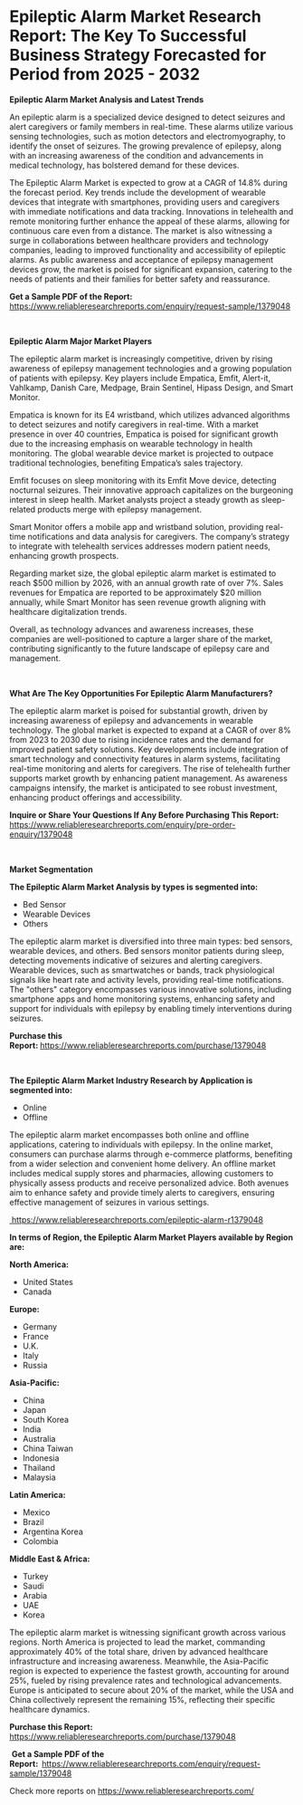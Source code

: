 <p><h1>Epileptic Alarm Market Research Report: The Key To Successful Business Strategy Forecasted for Period from 2025 - 2032</h1></p><p><strong>Epileptic Alarm Market Analysis and Latest Trends</strong></p>
<p><p>An epileptic alarm is a specialized device designed to detect seizures and alert caregivers or family members in real-time. These alarms utilize various sensing technologies, such as motion detectors and electromyography, to identify the onset of seizures. The growing prevalence of epilepsy, along with an increasing awareness of the condition and advancements in medical technology, has bolstered demand for these devices.</p><p>The Epileptic Alarm Market is expected to grow at a CAGR of 14.8% during the forecast period. Key trends include the development of wearable devices that integrate with smartphones, providing users and caregivers with immediate notifications and data tracking. Innovations in telehealth and remote monitoring further enhance the appeal of these alarms, allowing for continuous care even from a distance. The market is also witnessing a surge in collaborations between healthcare providers and technology companies, leading to improved functionality and accessibility of epileptic alarms. As public awareness and acceptance of epilepsy management devices grow, the market is poised for significant expansion, catering to the needs of patients and their families for better safety and reassurance.</p></p>
<p><strong>Get a Sample PDF of the Report:&nbsp;</strong> <a href="https://www.reliableresearchreports.com/enquiry/request-sample/1379048?utm_campaign=2192&utm_medium=2&utm_source=Github&utm_content=ia&utm_term=04032025&utm_id=epileptic-alarm">https://www.reliableresearchreports.com/enquiry/request-sample/1379048</a></p>
<p>&nbsp;</p>
<p><strong>Epileptic Alarm Major Market Players</strong></p>
<p><p>The epileptic alarm market is increasingly competitive, driven by rising awareness of epilepsy management technologies and a growing population of patients with epilepsy. Key players include Empatica, Emfit, Alert-it, Vahlkamp, Danish Care, Medpage, Brain Sentinel, Hipass Design, and Smart Monitor. </p><p>Empatica is known for its E4 wristband, which utilizes advanced algorithms to detect seizures and notify caregivers in real-time. With a market presence in over 40 countries, Empatica is poised for significant growth due to the increasing emphasis on wearable technology in health monitoring. The global wearable device market is projected to outpace traditional technologies, benefiting Empatica’s sales trajectory.</p><p>Emfit focuses on sleep monitoring with its Emfit Move device, detecting nocturnal seizures. Their innovative approach capitalizes on the burgeoning interest in sleep health. Market analysts project a steady growth as sleep-related products merge with epilepsy management.</p><p>Smart Monitor offers a mobile app and wristband solution, providing real-time notifications and data analysis for caregivers. The company’s strategy to integrate with telehealth services addresses modern patient needs, enhancing growth prospects. </p><p>Regarding market size, the global epileptic alarm market is estimated to reach $500 million by 2026, with an annual growth rate of over 7%. Sales revenues for Empatica are reported to be approximately $20 million annually, while Smart Monitor has seen revenue growth aligning with healthcare digitalization trends.</p><p>Overall, as technology advances and awareness increases, these companies are well-positioned to capture a larger share of the market, contributing significantly to the future landscape of epilepsy care and management.</p></p>
<p>&nbsp;</p>
<p><strong>What Are The Key Opportunities For Epileptic Alarm Manufacturers?</strong></p>
<p><p>The epileptic alarm market is poised for substantial growth, driven by increasing awareness of epilepsy and advancements in wearable technology. The global market is expected to expand at a CAGR of over 8% from 2023 to 2030 due to rising incidence rates and the demand for improved patient safety solutions. Key developments include integration of smart technology and connectivity features in alarm systems, facilitating real-time monitoring and alerts for caregivers. The rise of telehealth further supports market growth by enhancing patient management. As awareness campaigns intensify, the market is anticipated to see robust investment, enhancing product offerings and accessibility.</p></p>
<p><strong>Inquire or Share Your Questions If Any Before Purchasing This Report:</strong> <a href="https://www.reliableresearchreports.com/enquiry/pre-order-enquiry/1379048?utm_campaign=2192&utm_medium=2&utm_source=Github&utm_content=ia&utm_term=04032025&utm_id=epileptic-alarm">https://www.reliableresearchreports.com/enquiry/pre-order-enquiry/1379048</a></p>
<p>&nbsp;</p>
<p><strong>Market Segmentation</strong></p>
<p><strong>The Epileptic Alarm Market Analysis by types is segmented into:</strong></p>
<p><ul><li>Bed Sensor</li><li>Wearable Devices</li><li>Others</li></ul></p>
<p><p>The epileptic alarm market is diversified into three main types: bed sensors, wearable devices, and others. Bed sensors monitor patients during sleep, detecting movements indicative of seizures and alerting caregivers. Wearable devices, such as smartwatches or bands, track physiological signals like heart rate and activity levels, providing real-time notifications. The "others" category encompasses various innovative solutions, including smartphone apps and home monitoring systems, enhancing safety and support for individuals with epilepsy by enabling timely interventions during seizures.</p></p>
<p><strong>Purchase this Report:&nbsp;</strong><a href="https://www.reliableresearchreports.com/purchase/1379048?utm_campaign=2192&utm_medium=2&utm_source=Github&utm_content=ia&utm_term=04032025&utm_id=epileptic-alarm">https://www.reliableresearchreports.com/purchase/1379048</a></p>
<p>&nbsp;</p>
<p><strong>The Epileptic Alarm Market Industry Research by Application is segmented into:</strong></p>
<p><ul><li>Online</li><li>Offline</li></ul></p>
<p><p>The epileptic alarm market encompasses both online and offline applications, catering to individuals with epilepsy. In the online market, consumers can purchase alarms through e-commerce platforms, benefiting from a wider selection and convenient home delivery. An offline market includes medical supply stores and pharmacies, allowing customers to physically assess products and receive personalized advice. Both avenues aim to enhance safety and provide timely alerts to caregivers, ensuring effective management of seizures in various settings.</p></p>
<p><a href="https://www.reliableresearchreports.com/epileptic-alarm-r1379048?utm_campaign=2192&utm_medium=2&utm_source=Github&utm_content=ia&utm_term=04032025&utm_id=epileptic-alarm">&nbsp;https://www.reliableresearchreports.com/epileptic-alarm-r1379048</a></p>
<p><strong>In terms of Region, the Epileptic Alarm Market Players available by Region are:</strong></p>
<p>
    <p> <strong> North America: </strong>
        <ul>
            <li>United States</li>
            <li>Canada</li>
        </ul>
        </p> 
    <p> <strong> Europe: </strong>
        <ul>
            <li>Germany</li>
            <li>France</li>
            <li>U.K.</li>
            <li>Italy</li>
            <li>Russia</li>
        </ul>
        </p> 
    <p> <strong> Asia-Pacific: </strong>
        <ul>
            <li>China</li>
            <li>Japan</li>
            <li>South Korea</li>
            <li>India</li>
            <li>Australia</li>
            <li>China Taiwan</li>
            <li>Indonesia</li>
            <li>Thailand</li>
            <li>Malaysia</li>
        </ul>
        </p> 
    <p> <strong> Latin America: </strong>
        <ul>
            <li>Mexico</li>
            <li>Brazil</li>
            <li>Argentina Korea</li>
            <li>Colombia</li>
        </ul>
        </p> 
    <p> <strong> Middle East & Africa: </strong>
        <ul>
            <li>Turkey</li>
            <li>Saudi</li>
            <li>Arabia</li>
            <li>UAE</li>
            <li>Korea</li>
        </ul>
    </p>
    </p>
<p><p>The epileptic alarm market is witnessing significant growth across various regions. North America is projected to lead the market, commanding approximately 40% of the total share, driven by advanced healthcare infrastructure and increasing awareness. Meanwhile, the Asia-Pacific region is expected to experience the fastest growth, accounting for around 25%, fueled by rising prevalence rates and technological advancements. Europe is anticipated to secure about 20% of the market, while the USA and China collectively represent the remaining 15%, reflecting their specific healthcare dynamics.</p></p>
<p><strong>Purchase this Report: </strong><a href="https://www.reliableresearchreports.com/purchase/1379048?utm_campaign=2192&utm_medium=2&utm_source=Github&utm_content=ia&utm_term=04032025&utm_id=epileptic-alarm">https://www.reliableresearchreports.com/purchase/1379048</a></p>
<p>&nbsp;<strong>Get a Sample PDF of the Report:&nbsp;&nbsp;</strong><a href="https://www.reliableresearchreports.com/enquiry/request-sample/1379048?utm_campaign=2192&utm_medium=2&utm_source=Github&utm_content=ia&utm_term=04032025&utm_id=epileptic-alarm">https://www.reliableresearchreports.com/enquiry/request-sample/1379048</a></p>
<p><strong></strong></p>
<p>Check more reports on <a href="https://www.reliableresearchreports.com/?utm_campaign=2192&utm_medium=2&utm_source=Github&utm_content=ia&utm_term=04032025&utm_id=epileptic-alarm">https://www.reliableresearchreports.com/</a></p>